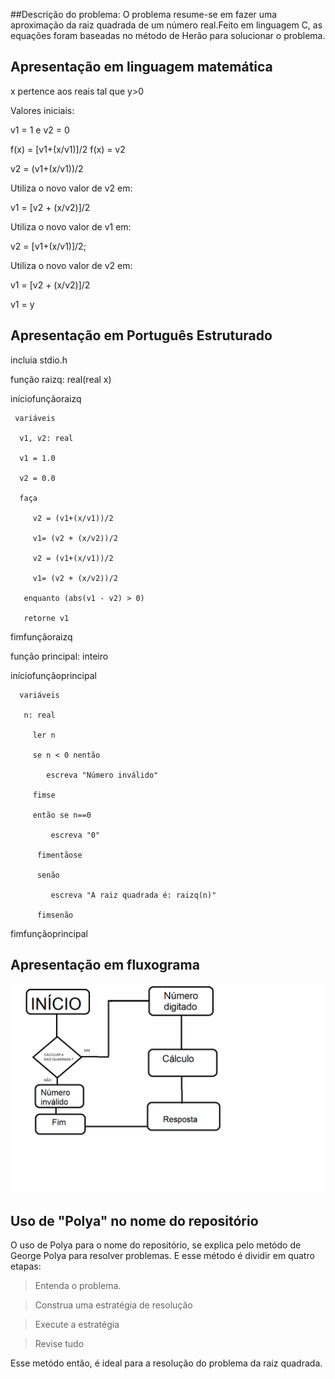 ##Descrição do problema:
O problema resume-se em fazer uma aproximação da raiz quadrada de um número real.Feito em linguagem C, as equações foram baseadas no método de Herão para solucionar o problema.

## Apresentação em linguagem matemática

x pertence aos reais tal que y>0

Valores iniciais:

v1 = 1 e v2 = 0

 f(x) = [v1+(x/v1)]/2
 f(x) = v2

v2 = (v1+(x/v1))/2

Utiliza o novo valor de v2 em:

v1 = [v2 + (x/v2)]/2

Utiliza o novo valor de v1 em:

v2 = [v1+(x/v1)]/2;

Utiliza o novo valor de v2 em:

v1 = [v2 + (x/v2)]/2

v1 = y

## Apresentação em Português Estruturado

incluia stdio.h

 função raizq: real(real x)

iníciofunçãoraizq

     variáveis 
 
      v1, v2: real

      v1 = 1.0
  
      v2 = 0.0
  
      faça
   
         v2 = (v1+(x/v1))/2
              
         v1= (v2 + (x/v2))/2
              
         v2 = (v1+(x/v1))/2
              
         v1= (v2 + (x/v2))/2
              
       enquanto (abs(v1 - v2) > 0)
        
       retorne v1
        
fimfunçãoraizq




função principal: inteiro

iníciofunçãoprincipal

      variáveis 

       n: real

         ler n

         se n < 0 nentão

            escreva "Número inválido"
  
         fimse
  
         então se n==0

             escreva "0"
  
          fimentãose
  
          senão 

             escreva "A raiz quadrada é: raizq(n)"
  
          fimsenão

fimfunçãoprincipal

## Apresentação em fluxograma

![Fluxograma](/FLUXOGRAMA.png)

## Uso de "Polya" no nome do repositório

O uso de Polya para o nome do repositório, se explica pelo metódo de George Polya para resolver problemas. E esse método é dividir em quatro etapas: 

>Entenda o problema. 

>Construa uma estratégia de resolução

>Execute a estratégia

>Revise tudo

Esse metódo então, é ideal para a resolução do problema da raiz quadrada.



